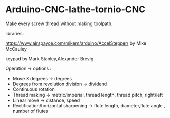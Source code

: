 # Arduino-CNC-lathe-tornio-CNC

Make every screw thread without making toolpath.

libraries:

https://www.airspayce.com/mikem/arduino/AccelStepper/ by Mike McCauley

keypad by Mark Stanley,Alexander Brevig

Operation -> options :

- Move X degrees -> degrees
- Degrees from revolution division -> dividend
- Continuous rotation
- Thread making -> metric/imperial, thread length, thread pitch, right/left
- Linear move -> distance, speed
- Rectification/horizontal sharpening -> flute length, diameter,flute angle , number of flutes
